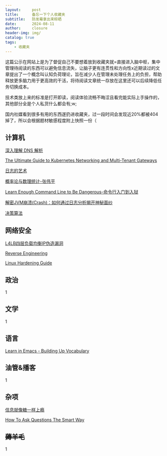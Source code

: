 ```yaml
---
layout:     post                       
title:      备忘一下个人收藏夹             
subtitle:   防发霉拿出来晾晒
date:       2024-08-11                 
author:     closure                         
header-img: img/ 
catalog: true                         
tags:                                
    - 收藏夹
---
```


这篇公示在网站上是为了督促自己不要想着放到收藏夹就=直接进入脑中枢，集中管理待阅读的东西可以避免信息流失，让脑子更有连贯性和方向性x近期读过的文章提出了一个概念叫认知负荷理论，旨在减少人在管理未处理任务上的负担，帮助释放更多脑力用于更高效的干活，将待阅读文章统一存放在这里还可以后续降低任务切换成本。

技术类放上来的标准是打开即读，阅读体验流畅不晦涩且看完能实际上手操作的，其他部分全是个人私货什么都会有;w;

国内社媒看到很多有用的东西遂扔进收藏夹，过一段时间会发现近20%都被404掉了，所以会根据题材敏感程度附上快照一份（

## 计算机
[深入理解 DNS 解析](https://www.cyningsun.com/10-08-2023/dive-into-dns-resolution.html "深入理解 DNS 解析")

[The Ultimate Guide to Kubernetes Networking and Multi-Tenant Gateways](https://blog.moelove.info/the-ultimate-guide-to-kubernetes-networking-and-multi-tenant-gateways "The Ultimate Guide to Kubernetes Networking and Multi-Tenant Gateways")

[日志的艺术](https://guangzhengli.com/blog/zh/the-art-of-logging/ "日志的艺术")

[概率论与数理统计-张伟平](http://staff.ustc.edu.cn/~zwp/teach/Prob-Stat/probstat.htm "概率论与数理统计-张伟平")

[Learn Enough Command Line to Be Dangerous-命令行入门到入狱](https://www.learnenough.com/command-line-tutorial "Learn Enough Command Line to Be Dangerous-命令行入门到入狱")

[解密JVM崩溃(Crash)：如何通过日志分析揭开神秘面纱](https://mp.weixin.qq.com/s?__biz=MzkxNTE3ODU0NA==&mid=2247529507&idx=1&sn=90800744813380e888a69b371f4ddc92&v_p=90&WBAPIAnalysisOriUICodes=10000011_10000011_10000198_10000002&wm=3333_2001&aid=01AwH1gPg_OV48GtCjapkvSe0E0oUohj83J8s7AUw-Zh_WIZo.&from=10E6393010 "解密JVM崩溃(Crash)：如何通过日志分析揭开神秘面纱")

[决策算法](https://algorithmsbook.com/ "决策算法")



## 网络安全
[L4LB四层负载均衡IP伪造漏洞](https://mp.weixin.qq.com/s?__biz=MzUyMDM0OTY5NA==&mid=2247485017&idx=1&sn=8629da1a7c1cc5b6d48dd6e81e1f0329&v_p=90&WBAPIAnalysisOriUICodes=10000001_10000002&wm=3333_2001&aid=01AwH1gPg_OV48GtCjapkvSe0E0oUohj83J8s7AUw-Zh_WIZo.&from=10E6393010 "L4LB四层负载均衡IP伪造漏洞")

[Reverse Engineering](https://0xinfection.github.io/reversing/ "Reverse Engineering")

[Linux Hardening Guide](https://madaidans-insecurities.github.io/guides/linux-hardening.html "Linux Hardening Guide")

## 政治
1
## 文学
1
## 语言
[Learn in Emacs - Building Up Vocabulary](http://yitang.uk/2024/01/28/learn-in-emacs-building-up-vocabulary/ "Learn in Emacs - Building Up Vocabulary")
## 油管&播客
1
## 杂项
[信息就像糖一样上瘾](https://www.ruanyifeng.com/blog/2024/06/weekly-issue-306.html?continueFlag=d99a72593de5dfedcfcbf72b0f6bbb29 "信息就像糖一样上瘾")

[How To Ask Questions The Smart Way](http://www.catb.org/~esr/faqs/smart-questions.html "How To Ask Questions The Smart Way")
## <s>薅羊毛</s>
1
